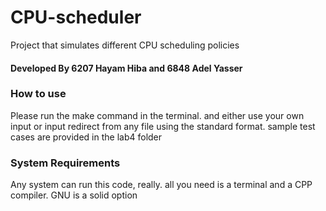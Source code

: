 # CPU-scheduler
Project that simulates different CPU scheduling policies

#### Developed By 6207 Hayam Hiba and 6848 Adel Yasser

### How to use
Please run the make command in the terminal. and either use your own input or input redirect from any file using the standard format. sample test cases are provided in the lab4 folder

### System Requirements
Any system can run this code, really. all you need is a terminal and a CPP compiler. GNU is a solid option